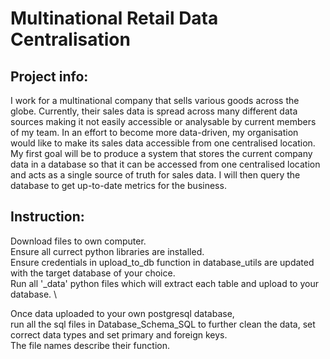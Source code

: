 # Multinational Retail Data Centralisation

## Project info:
I work for a multinational company that sells various goods across the globe.
Currently, their sales data is spread across many different data sources making it not easily accessible or analysable by current members of my team.
In an effort to become more data-driven, my organisation would like to make its sales data accessible from one centralised location.
My first goal will be to produce a system that stores the current company data in a database so that it can be accessed from one centralised location and acts as a single source of truth for sales data.
I will then query the database to get up-to-date metrics for the business.

## Instruction:
Download files to own computer. \
Ensure all currect python libraries are installed. \
Ensure credentials in upload_to_db function in database_utils are updated with the target database of your choice. \
Run all '_data' python files which will extract each table and upload to your database. \

Once data uploaded to your own postgresql database, \
run all the sql files in Database_Schema_SQL to further clean the data, set correct data types and set primary and foreign keys. \
The file names describe their function.


